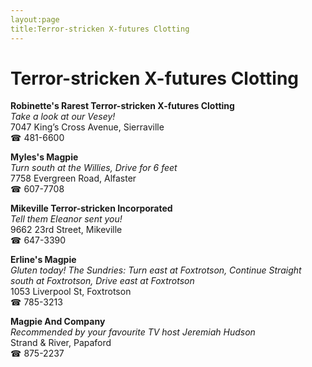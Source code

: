 ```yaml
---
layout:page
title:Terror-stricken X-futures Clotting
---
```

# Terror-stricken X-futures Clotting

**Robinette's Rarest Terror-stricken X-futures Clotting**  
_Take a look at our Vesey!_  
7047 King’s Cross Avenue, Sierraville  
☎ 481-6600



**Myles's Magpie**  
_Turn south at the Willies, Drive for 6 feet_  
7758 Evergreen Road, Alfaster  
☎ 607-7708



**Mikeville Terror-stricken Incorporated**  
_Tell them Eleanor sent you!_  
9662 23rd Street, Mikeville  
☎ 647-3390



**Erline's Magpie**  
_Gluten today! 
The Sundries: Turn east at Foxtrotson, Continue Straight south at Foxtrotson, Drive east at Foxtrotson_  
1053 Liverpool St, Foxtrotson  
☎ 785-3213



**Magpie And Company**  
_Recommended by your favourite TV host Jeremiah Hudson_  
Strand & River, Papaford  
☎ 875-2237



